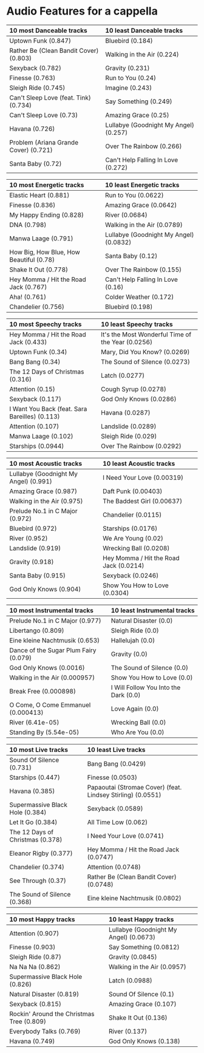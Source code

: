# Audio Features for a cappella
| 10 most Danceable tracks | 10 least Danceable tracks |
|:---|:---|
| Uptown Funk (0.847) | Bluebird (0.184) |
| Rather Be (Clean Bandit Cover) (0.803) | Walking in the Air (0.224) |
| Sexyback (0.782) | Gravity (0.231) |
| Finesse (0.763) | Run to You (0.24) |
| Sleigh Ride (0.745) | Imagine (0.243) |
| Can't Sleep Love (feat. Tink) (0.734) | Say Something (0.249) |
| Can't Sleep Love (0.73) | Amazing Grace (0.25) |
| Havana (0.726) | Lullabye (Goodnight My Angel) (0.257) |
| Problem (Ariana Grande Cover) (0.721) | Over The Rainbow (0.266) |
| Santa Baby (0.72) | Can't Help Falling In Love (0.272) |

| 10 most Energetic tracks | 10 least Energetic tracks |
|:---|:---|
| Elastic Heart (0.881) | Run to You (0.0622) |
| Finesse (0.836) | Amazing Grace (0.0642) |
| My Happy Ending (0.828) | River (0.0684) |
| DNA (0.798) | Walking in the Air (0.0789) |
| Manwa Laage (0.791) | Lullabye (Goodnight My Angel) (0.0832) |
| How Big, How Blue, How Beautiful (0.78) | Santa Baby (0.12) |
| Shake It Out (0.778) | Over The Rainbow (0.155) |
| Hey Momma / Hit the Road Jack (0.767) | Can't Help Falling In Love (0.16) |
| Aha! (0.761) | Colder Weather (0.172) |
| Chandelier (0.756) | Bluebird (0.198) |

| 10 most Speechy tracks | 10 least Speechy tracks |
|:---|:---|
| Hey Momma / Hit the Road Jack (0.433) | It's the Most Wonderful Time of the Year (0.0256) |
| Uptown Funk (0.34) | Mary, Did You Know? (0.0269) |
| Bang Bang (0.34) | The Sound of Silence (0.0273) |
| The 12 Days of Christmas (0.316) | Latch (0.0277) |
| Attention (0.15) | Cough Syrup (0.0278) |
| Sexyback (0.117) | God Only Knows (0.0286) |
| I Want You Back (feat. Sara Bareilles) (0.113) | Havana (0.0287) |
| Attention (0.107) | Landslide (0.0289) |
| Manwa Laage (0.102) | Sleigh Ride (0.029) |
| Starships (0.0944) | Over The Rainbow (0.0292) |

| 10 most Acoustic tracks | 10 least Acoustic tracks |
|:---|:---|
| Lullabye (Goodnight My Angel) (0.991) | I Need Your Love (0.00319) |
| Amazing Grace (0.987) | Daft Punk (0.00403) |
| Walking in the Air (0.975) | The Baddest Girl (0.00637) |
| Prelude No.1 in C Major (0.972) | Chandelier (0.0115) |
| Bluebird (0.972) | Starships (0.0176) |
| River (0.952) | We Are Young (0.02) |
| Landslide (0.919) | Wrecking Ball (0.0208) |
| Gravity (0.918) | Hey Momma / Hit the Road Jack (0.0214) |
| Santa Baby (0.915) | Sexyback (0.0246) |
| God Only Knows (0.904) | Show You How to Love (0.0304) |

| 10 most Instrumental tracks | 10 least Instrumental tracks |
|:---|:---|
| Prelude No.1 in C Major (0.977) | Natural Disaster (0.0) |
| Libertango (0.809) | Sleigh Ride (0.0) |
| Eine kleine Nachtmusik (0.653) | Hallelujah (0.0) |
| Dance of the Sugar Plum Fairy (0.079) | Gravity (0.0) |
| God Only Knows (0.0016) | The Sound of Silence (0.0) |
| Walking in the Air (0.000957) | Show You How to Love (0.0) |
| Break Free (0.000898) | I Will Follow You Into the Dark (0.0) |
| O Come, O Come Emmanuel (0.000413) | Love Again (0.0) |
| River (6.41e-05) | Wrecking Ball (0.0) |
| Standing By (5.54e-05) | Who Are You (0.0) |

| 10 most Live tracks | 10 least Live tracks |
|:---|:---|
| Sound Of Silence (0.731) | Bang Bang (0.0429) |
| Starships (0.447) | Finesse (0.0503) |
| Havana (0.385) | Papaoutai (Stromae Cover) (feat. Lindsey Stirling) (0.0551) |
| Supermassive Black Hole (0.384) | Sexyback (0.0589) |
| Let It Go (0.384) | All Time Low (0.062) |
| The 12 Days of Christmas (0.378) | I Need Your Love (0.0741) |
| Eleanor Rigby (0.377) | Hey Momma / Hit the Road Jack (0.0747) |
| Chandelier (0.374) | Attention (0.0748) |
| See Through (0.37) | Rather Be (Clean Bandit Cover) (0.0748) |
| The Sound of Silence (0.368) | Eine kleine Nachtmusik (0.0802) |

| 10 most Happy tracks | 10 least Happy tracks |
|:---|:---|
| Attention (0.907) | Lullabye (Goodnight My Angel) (0.0673) |
| Finesse (0.903) | Say Something (0.0812) |
| Sleigh Ride (0.87) | Gravity (0.0845) |
| Na Na Na (0.862) | Walking in the Air (0.0957) |
| Supermassive Black Hole (0.826) | Latch (0.0988) |
| Natural Disaster (0.819) | Sound Of Silence (0.1) |
| Sexyback (0.815) | Amazing Grace (0.107) |
| Rockin' Around the Christmas Tree (0.809) | Shake It Out (0.136) |
| Everybody Talks (0.769) | River (0.137) |
| Havana (0.749) | God Only Knows (0.138) |
